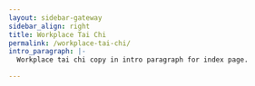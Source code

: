 ```yaml
---
layout: sidebar-gateway
sidebar_align: right
title: Workplace Tai Chi
permalink: /workplace-tai-chi/
intro_paragraph: |-
  Workplace tai chi copy in intro paragraph for index page.

---
```



